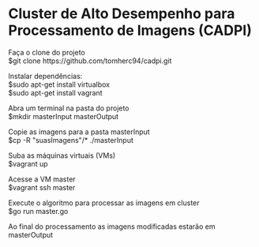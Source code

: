 <h1>Cluster de Alto Desempenho para Processamento de Imagens (CADPI)</h1>

<p>Faça o clone do projeto<br>
$git clone https://github.com/tomherc94/cadpi.git</p>

<p>Instalar dependências:<br>
$sudo apt-get install virtualbox<br>
$sudo apt-get install vagrant</p>


<p>Abra um terminal na pasta do projeto<br>
$mkdir masterInput masterOutput</p>

<p>Copie as imagens para a pasta masterInput<br>
$cp -R "suasImagens"/* ./masterInput</p>

<p>Suba as máquinas virtuais (VMs)<br>
$vagrant up</p>

<p>Acesse a VM master<br>
$vagrant ssh master</p>

<p>Execute o algoritmo para processar as imagens em cluster<br>
$go run master.go</p>

<p>Ao final do processamento as imagens modificadas estarão em masterOutput</p>
